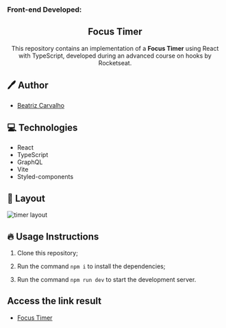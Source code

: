 ### Front-end Developed:
<h2 align="center">
  Focus Timer
</h2>

<p align="center">This repository contains an implementation of a  <strong>Focus Timer</strong> using React with TypeScript, developed during an advanced course on hooks by Rocketseat. </p>

## 🖊️ Author

- [Beatriz Carvalho](https://github.com/BiaCarvalhoCavalieri)

## 💻 Technologies

- React
- TypeScript
- GraphQL
- Vite
- Styled-components

## 🎨 Layout
  <img alt="timer layout" src="https://i.imgur.com/HRO3VJ0.png">

## 🔥 Usage Instructions

1. Clone this repository;

2. Run the command `npm i` to install the dependencies;

3. Run the command `npm run dev` to start the development server.


## Access the link result
- [Focus Timer]()


